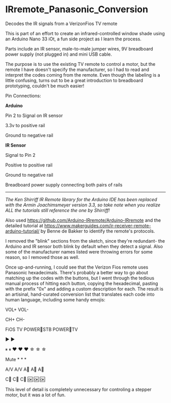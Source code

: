 # IRremote_Panasonic_Conversion
Decodes the IR signals from a VerizonFios TV remote 

This is part of an effort to create an infrared-controlled window shade using an Arduino Nano 33 iOt, a fun side project as I learn the process.

Parts include an IR sensor, male-to-male jumper wires, 9V breadboard power supply (not plugged in) and mini USB cable.

The purpose is to use the existing TV remote to control a motor, but the remote I have doesn't specify the manufacturer, so I had to read and interpret the codes coming from the remote. Even though the labeling is a little confusing, turns out to be a great introduction to breadboard prototyping, couldn't be much easier! 

Pin Connections:

**Arduino** 

Pin 2 to Signal on IR sensor

3.3v to positive rail

Ground to negative rail

**IR Sensor**

Signal to Pin 2

Positive to positive rail

Ground to negative rail

Breadboard power supply connecting both pairs of rails

----------------------------

*The Ken Shirriff IR Remote library for the Arduino IDE has been replaced with the Armin Joachimsmeyer version 3.3, so take note when you realize ALL the tutorials still reference the one by Shirriff!*

Also used https://github.com/Arduino-IRremote/Arduino-IRremote and the detailed tutorial at https://www.makerguides.com/ir-receiver-remote-arduino-tutorial/ by Benne de Bakker to identify the remote's protocols.

I removed the "blink" sections from the sketch, since they're redundant- the Arduino and IR sensor both blink by default when they detect a signal. Also some of the manufacturer names listed were throwing errors for some reason, so I removed those as well. 

Once up-and-running, I could see that the Verizon Fios remote uses Panasonic hexadecimals. There's probably a better way to go about matching up the codes with the buttons, but I went through the tedious manual process of hitting each button, copying the hexadecimal, pasting with the prefix "0x" and adding a custom description for each. The result is an artisinal, hand-curated conversion list that translates each code into human language, including some handy emojis:

VOL+
VOL-

CH+
CH-

FiOS TV
POWER🔘STB
POWER🔘TV

▶
▶

⏸
⏸
❤
❤
❤
☆
☆
☆

Mute
*
*
*

A/V
A/V
A🔺
A🔺
A🔺


C🔴
C🔴
C🔴
🆗
🆗
🆗

This level of detail is completely unnecessary for controling a stepper motor, but it was a lot of fun.


